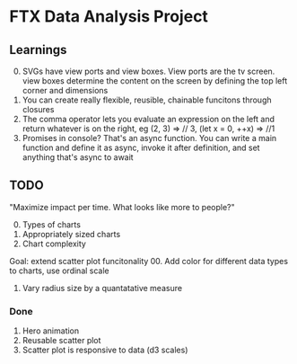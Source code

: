 # FTX Data Analysis Project

## Learnings

00. SVGs have view ports and view boxes. View ports are the tv screen. view boxes determine the content on the screen by defining the top left corner and dimensions
01. You can create really flexible, reusible, chainable funcitons through closures
02. The comma operator lets you evaluate an expression on the left and return whatever is on the right, eg (2, 3) => // 3, (let x = 0, ++x) => //1
03. Promises in console? That's an async function. You can write a main function and define it as async, invoke it after definition, and set anything that's async to await 


## TODO

"Maximize impact per time. What looks like more to people?"


00. Types of charts
02. Appropriately sized charts
01. Chart complexity



Goal: extend scatter plot funcitonality
00. Add color for different data types to charts, use ordinal scale
01. Vary radius size by a quantatative measure


### Done

01. Hero animation
02. Reusable scatter plot
03. Scatter plot is responsive to data (d3 scales)

